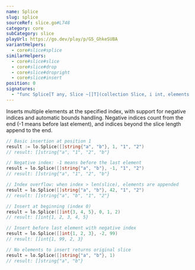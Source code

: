 ```yaml
---
name: Splice
slug: splice
sourceRef: slice.go#L748
category: core
subCategory: slice
playUrl: https://go.dev/play/p/G5_GhkeSUBA
variantHelpers:
  - core#slice#splice
similarHelpers:
  - core#slice#slice
  - core#slice#drop
  - core#slice#dropright
  - core#slice#insert
position: 0
signatures:
  - "func Splice[T any, Slice ~[]T](collection Slice, i int, elements ...T) Slice"
---
```


Inserts multiple elements at the specified index, with support for negative indices and automatic bounds handling. Negative indices count from the end (-1 means before last element), and indices beyond the slice length append to the end.

```go
// Basic insertion at position 1
result := lo.Splice([]string{"a", "b"}, 1, "1", "2")
// result: []string{"a", "1", "2", "b"}

// Negative index: -1 means before the last element
result = lo.Splice([]string{"a", "b"}, -1, "1", "2")
// result: []string{"a", "1", "2", "b"}

// Index overflow: when index > len(slice), elements are appended
result = lo.Splice([]string{"a", "b"}, 42, "1", "2")
// result: []string{"a", "b", "1", "2"}

// Insert at beginning (index 0)
result = lo.Splice([]int{3, 4, 5}, 0, 1, 2)
// result: []int{1, 2, 3, 4, 5}

// Insert before last element with negative index
result = lo.Splice([]int{1, 2, 3}, -2, 99)
// result: []int{1, 99, 2, 3}

// No elements to insert returns original slice
result = lo.Splice([]string{"a", "b"}, 1)
// result: []string{"a", "b"}
```


